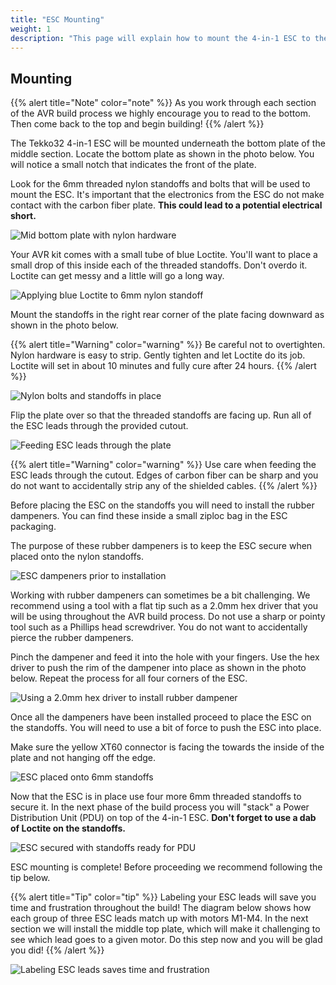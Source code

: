 ```yaml
---
title: "ESC Mounting"
weight: 1
description: "This page will explain how to mount the 4-in-1 ESC to the midplate"
---
```


## Mounting

{{% alert title="Note" color="note" %}}
As you work through each section of the AVR build process we highly encourage you to read to the bottom. Then come back to the top and begin building!
{{% /alert %}}

The Tekko32 4-in-1 ESC will be mounted underneath the bottom plate of the middle section. Locate the bottom plate as shown in the photo below. You will notice a small notch that indicates the front of the plate.

Look for the 6mm threaded nylon standoffs and bolts that will be used to mount the ESC. It's important that the electronics from the ESC do not make contact with the carbon fiber plate. **This could lead to a potential electrical short.**

![Mid bottom plate with nylon hardware](esc_mounting_1.jpg)

Your AVR kit comes with a small tube of blue Loctite. You'll want to place a small drop of this inside each of the threaded standoffs. Don't overdo it. Loctite can get messy and a little will go a long way.

![Applying blue Loctite to 6mm nylon standoff](esc_mounting_2.jpg)

Mount the standoffs in the right rear corner of the plate facing downward as shown in the photo below.

{{% alert title="Warning" color="warning" %}}
Be careful not to overtighten. Nylon hardware is easy to strip. Gently tighten and let Loctite do its job. Loctite will set in about 10 minutes and fully cure after 24 hours.
{{% /alert %}}

![Nylon bolts and standoffs in place](esc_mounting_3.jpg)

Flip the plate over so that the threaded standoffs are facing up. Run all of the ESC leads through the provided cutout.

![Feeding ESC leads through the plate](esc_mounting_4.jpg)

{{% alert title="Warning" color="warning" %}}
Use care when feeding the ESC leads through the cutout. Edges of carbon fiber can be sharp and you do not want to accidentally strip any of the shielded cables.
{{% /alert %}}

Before placing the ESC on the standoffs you will need to install the rubber dampeners. You can find these inside a small ziploc bag in the ESC packaging.

The purpose of these rubber dampeners is to keep the ESC secure when placed onto the nylon standoffs.

![ESC dampeners prior to installation](esc_mounting_5.jpg)

Working with rubber dampeners can sometimes be a bit challenging. We recommend using a tool with a flat tip such as a 2.0mm hex driver that you will be using throughout the AVR build process. Do not use a sharp or pointy tool such as a Phillips head screwdriver. You do not want to accidentally pierce the rubber dampeners.

Pinch the dampener and feed it into the hole with your fingers. Use the hex driver to push the rim of the dampener into place as shown in the photo below. Repeat the process for all four corners of the ESC.

![Using a 2.0mm hex driver to install rubber dampener](esc_mounting_6.jpg)

Once all the dampeners have been installed proceed to place the ESC on the standoffs. You will need to use a bit of force to push the ESC into place.

Make sure the yellow XT60 connector is facing the towards the inside of the plate and not hanging off the edge.

![ESC placed onto 6mm standoffs](esc_mounting_7.jpg)

Now that the ESC is in place use four more 6mm threaded standoffs to secure it. In the next phase of the build process you will "stack" a Power Distribution Unit (PDU) on top of the 4-in-1 ESC. **Don't forget to use a dab of Loctite on the standoffs.**

![ESC secured with standoffs ready for PDU](esc_mounting_8.jpg)

ESC mounting is complete! Before proceeding we recommend following the tip below.

{{% alert title="Tip" color="tip" %}}
Labeling your ESC leads will save you time and frustration throughout the build! The diagram below shows how each group of three ESC leads match up with motors M1-M4. In the next section we will install the middle top plate, which will make it challenging to see which lead goes to a given motor. Do this step now and you will be glad you did!
{{% /alert %}}

![Labeling ESC leads saves time and frustration](esc_mounting_9.jpg)
